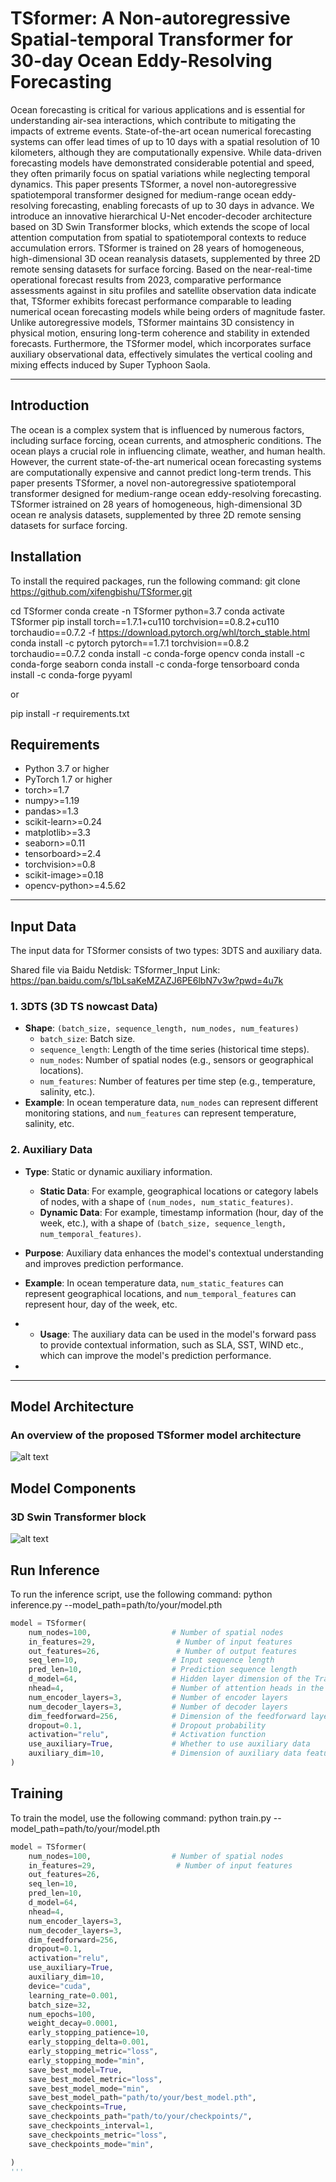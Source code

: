 # TSformer: A Non-autoregressive Spatial-temporal Transformer for 30-day Ocean Eddy-Resolving Forecasting

Ocean forecasting is critical for various applications and is essential for understanding air-sea interactions, which contribute to mitigating the impacts of extreme events. State-of-the-art ocean numerical forecasting systems can offer lead times of up to 10 days with a spatial resolution of 10 kilometers, although they are computationally expensive. While data-driven forecasting models have demonstrated considerable potential and speed, they often primarily focus on spatial variations while neglecting temporal dynamics. This paper presents TSformer, a novel non-autoregressive spatiotemporal transformer designed for medium-range ocean eddy-resolving forecasting, enabling forecasts of up to 30 days in advance. We introduce an innovative hierarchical U-Net encoder-decoder architecture based on 3D Swin Transformer blocks, which extends the scope of local attention computation from spatial to spatiotemporal contexts to reduce accumulation errors. TSformer is trained on 28 years of homogeneous, high-dimensional 3D ocean reanalysis datasets, supplemented by three 2D remote sensing datasets for surface forcing. Based on the near-real-time operational forecast results from 2023, comparative performance assessments against in situ profiles and satellite observation data indicate that, TSformer exhibits forecast performance comparable to leading numerical ocean forecasting models while being orders of magnitude faster. Unlike autoregressive models, TSformer maintains 3D consistency in physical motion, ensuring long-term coherence and stability in extended forecasts. Furthermore, the TSformer model, which incorporates surface auxiliary observational data, effectively simulates the vertical cooling and mixing effects induced by Super Typhoon Saola.

---
## Introduction
The ocean is a complex system that is influenced by numerous factors, including surface forcing, ocean currents, and atmospheric conditions. The ocean plays a crucial role in influencing climate, weather, and human health. However, the current state-of-the-art numerical ocean forecasting systems are computationally expensive and cannot predict long-term trends. This paper presents TSformer, a novel non-autoregressive spatiotemporal transformer designed for medium-range ocean eddy-resolving forecasting. TSformer istrained on 28 years of homogeneous, high-dimensional 3D ocean re analysis datasets, supplemented by three 2D remote sensing datasets for surface forcing.

## Installation
To install the required packages, run the following command:
git clone https://github.com/xifengbishu/TSformer.git

cd TSformer
conda create -n TSformer python=3.7
conda activate TSformer
pip install torch==1.7.1+cu110 torchvision==0.8.2+cu110 torchaudio==0.7.2 -f https://download.pytorch.org/whl/torch_stable.html
conda install -c pytorch pytorch==1.7.1 torchvision==0.8.2 torchaudio==0.7.2
conda install -c conda-forge opencv
conda install -c conda-forge seaborn
conda install -c conda-forge tensorboard
conda install -c conda-forge pyyaml

or

pip install -r requirements.txt

## Requirements
- Python 3.7 or higher
- PyTorch 1.7 or higher
- torch>=1.7
- numpy>=1.19
- pandas>=1.3
- scikit-learn>=0.24
- matplotlib>=3.3
- seaborn>=0.11
- tensorboard>=2.4
- torchvision>=0.8
- scikit-image>=0.18
- opencv-python>=4.5.62
---

## Input Data
The input data for TSformer consists of two types: 3DTS and auxiliary data.

Shared file via Baidu Netdisk: TSformer_Input
Link: https://pan.baidu.com/s/1bLsaKeMZAZJ6PE6lbN7v3w?pwd=4u7k

### 1. **3DTS (3D TS nowcast Data)**
   - **Shape**: `(batch_size, sequence_length, num_nodes, num_features)`
     - `batch_size`: Batch size.
     - `sequence_length`: Length of the time series (historical time steps).
     - `num_nodes`: Number of spatial nodes (e.g., sensors or geographical locations).
     - `num_features`: Number of features per time step (e.g., temperature, salinity, etc.).
   - **Example**: In ocean temperature data, `num_nodes` can represent different monitoring stations, and `num_features` can represent temperature, salinity, etc.

### 2. **Auxiliary Data**
   - **Type**: Static or dynamic auxiliary information.
     - **Static Data**: For example, geographical locations or category labels of nodes, with a shape of `(num_nodes, num_static_features)`.
     - **Dynamic Data**: For example, timestamp information (hour, day of the week, etc.), with a shape of `(batch_size, sequence_length, num_temporal_features)`.
   - **Purpose**: Auxiliary data enhances the model's contextual understanding and improves prediction performance.
  
   - **Example**: In ocean temperature data, `num_static_features` can represent geographical locations, and `num_temporal_features` can represent hour, day of the week, etc.
 - 
   - **Usage**: The auxiliary data can be used in the model's forward pass to provide contextual information, such as SLA, SST, WIND etc., which can improve the model's prediction performance.


 - 

---

## Model Architecture
### An overview of the proposed  TSformer model architecture
![alt text](<3D-Transformer-Unet network structure-1.jpg>)

## Model Components
### 3D Swin Transformer block
![alt text](<3D Swin Transformer block-1.jpg>)


## Run Inference

To run the inference script, use the following command:
python inference.py --model_path=path/to/your/model.pth 

```python
model = TSformer(
    num_nodes=100,                  # Number of spatial nodes
    in_features=29,                  # Number of input features
    out_features=26,                 # Number of output features
    seq_len=10,                     # Input sequence length
    pred_len=10,                    # Prediction sequence length
    d_model=64,                     # Hidden layer dimension of the Transformer
    nhead=4,                        # Number of attention heads in the Transformer
    num_encoder_layers=3,           # Number of encoder layers
    num_decoder_layers=3,           # Number of decoder layers
    dim_feedforward=256,            # Dimension of the feedforward layer
    dropout=0.1,                    # Dropout probability
    activation="relu",              # Activation function
    use_auxiliary=True,             # Whether to use auxiliary data
    auxiliary_dim=10,               # Dimension of auxiliary data features
)
```

## Training
To train the model, use the following command:
python train.py --model_path=path/to/your/model.pth

```python
model = TSformer(
    num_nodes=100,                  # Number of spatial nodes
    in_features=29,                  # Number of input features
    out_features=26,
    seq_len=10,
    pred_len=10,
    d_model=64,
    nhead=4,
    num_encoder_layers=3,
    num_decoder_layers=3,
    dim_feedforward=256,
    dropout=0.1,
    activation="relu",
    use_auxiliary=True,
    auxiliary_dim=10,
    device="cuda",
    learning_rate=0.001,
    batch_size=32,
    num_epochs=100,
    weight_decay=0.0001,
    early_stopping_patience=10,
    early_stopping_delta=0.001,
    early_stopping_metric="loss",
    early_stopping_mode="min",
    save_best_model=True,
    save_best_model_metric="loss",
    save_best_model_mode="min",
    save_best_model_path="path/to/your/best_model.pth",
    save_checkpoints=True,
    save_checkpoints_path="path/to/your/checkpoints/",
    save_checkpoints_interval=1,
    save_checkpoints_metric="loss",
    save_checkpoints_mode="min",

)
'''

